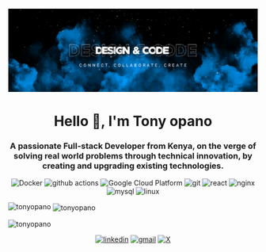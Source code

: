 ![](images/banner-1.png)

<h1 align="center">Hello 👋, I'm Tony opano</h1>
<h3 align="center">A passionate Full-stack Developer from Kenya, on the verge of solving real world problems through technical innovation, by creating and upgrading existing technologies. </h3>
<!-- <img align="right" alt="coding" width="400" src="images/Developer.gif"> -->

<p align="center">
  <img alt="Docker" src="https://img.shields.io/badge/-Docker-46a2f1?style=flat-square&logo=docker&logoColor=white" />
  <img alt="github actions" src="https://img.shields.io/badge/-Github_Actions-2088FF?style=flat-square&logo=github-actions&logoColor=white" />
  <img alt="Google Cloud Platform" src="https://img.shields.io/badge/-Google_Cloud_Platform-1a73e8?style=flat-square&logo=google-cloud&logoColor=white" />
<!--   <img alt="Heroku" src="https://img.shields.io/badge/-Heroku-430098?style=flat-square&logo=heroku&logoColor=white" /> -->
  <img alt="git" src="https://img.shields.io/badge/-Git-F05032?style=flat-square&logo=git&logoColor=white" />
  <img alt="react" src="https://img.shields.io/badge/-react-1BB3A4?style=flat-square&logo=react&logoColor=white">
  <img alt="nginx" src="https://img.shields.io/badge/-nginx-009639?style=flat-square&logo=nginx&logoColor=white">
  <img alt="mysql" src="https://img.shields.io/badge/-mysql-4479A1?style=flat-square&logo=mysql&logoColor=white">
  <img alt="linux" src="https://img.shields.io/badge/-linux-FCC624?style=flat-square&logo=linux&logoColor=white">
<!--   <img alt="Brave browser" src="https://img.shields.io/badge/-Brave_Browser-FB542B?style=flat-square&logo=brave&logoColor=white" /> -->
<!--   <img alt="Prettier" src="https://img.shields.io/badge/-Prettier-F7B93E?style=flat-square&logo=prettier&logoColor=white" /> -->
<!--   <img alt="Nodejs" src="https://img.shields.io/badge/-Nodejs-43853d?style=flat-square&logo=Node.js&logoColor=white" /> -->
</p>


<p><img align="left" src="https://github-readme-stats.vercel.app/api/top-langs?username=tonyopano&show_icons=true&locale=en&layout=compact&theme=gruvbox" alt="tonyopano" /></p>

<p>&nbsp;<img align="center" src="https://github-readme-stats.vercel.app/api?username=Tonyopano&show_icons=true&theme=gruvbox" alt="tonyopano" /></p>

<p><img align="center" src="https://github-readme-streak-stats.herokuapp.com/?user=tonyopano&show_icons=true&theme=gruvbox" alt="tonyopano" /></p>


<p align="center">
<a href="https://www.linkedin.com/in/tony-opano-285449232" target="blank"><img alt="linkedin" src="https://img.shields.io/badge/-linkedin-0A66C2?style=flat-square&logo=linkedin&logoColor=white"></a>
<a href="antonyopano@gmail.com" target="blank"><img alt="gmail" src="https://img.shields.io/badge/-gmail-EA4335?style=flat-square&logo=gmail&logoColor=white"></a>
<a href="https://twitter.com/tony_opano" target="blank"><img alt="X" src="https://img.shields.io/badge/-X-000000?style=flat-square&logo=X&logoColor=white"></a>
</p>

<!--<p align="left"> <img src="https://komarev.com/ghpvc/?username=tonyopano&label=Profile%20views&color=0e75b6&style=flat" alt="tonyopano" /> </p> -->

<!-- <p align="left"> <a href="https://twitter.com/tony_opano" target="blank"><img src="https://img.shields.io/twitter/follow/tony_opano?logo=twitter&style=for-the-badge" alt="tony_opano" /></a> </p> -->
